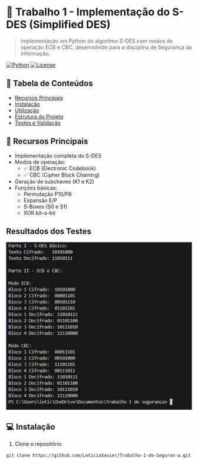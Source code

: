 # 🔐 Trabalho 1 - Implementação do S-DES (Simplified DES)


> Implementação em Python do algoritmo S-DES com modos de operação ECB e CBC, desenvolvido para a disciplina de Segurança da Informação.

[![Python](https://img.shields.io/badge/Python-3.8%2B-blue?logo=python)](https://www.python.org/)
[![License](https://img.shields.io/github/license/LeticiaXavier/Trabalho-1-de-Seguran-a)](LICENSE)

## 📌 Tabela de Conteúdos
- [Recursos Principais](#-recursos-principais)
- [Instalação](#-instalação)
- [Utilização](#-utilização)
- [Estrutura do Projeto](#-estrutura-do-projeto)
- [Testes e Validação](#-testes-e-validação)

## 🚀 Recursos Principais
- Implementação completa do S-DES
- Modos de operação:
  - ✅ ECB (Electronic Codebook)
  - ✅ CBC (Cipher Block Chaining)
- Geração de subchaves (K1 e K2)
- Funções básicas:
  - Permutação P10/P8
  - Expansão E/P
  - S-Boxes (S0 e S1)
  - XOR bit-a-bit
## Resultados dos Testes
![Diagrama S-DES](Teste.png)

## 💻 Instalação
1. Clone o repositório:
```bash
git clone https://github.com/LeticiaXavier/Trabalho-1-de-Seguran-a.git
